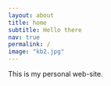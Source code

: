 ```yaml
---
layout: about
title: home
subtitle: Hello there
nav: true
permalink: /
image: "kb2.jpg"
---
```


This is my personal web-site.
